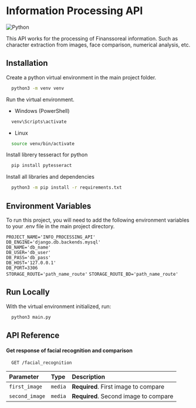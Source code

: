 
# Information Processing API

![Python](https://img.shields.io/badge/Python-3.10.6-blue.svg)

This API works for the processing of Finanssoreal information. Such as character extraction from images, face comparison, numerical analysis, etc.


## Installation

Create a python virtual environment in the main project folder.

```bash
  python3 -m venv venv
```

Run the virtual environment.

- Windows (PowerShell)
```bash
  venv\Scripts\activate
```

- Linux
```bash
  source venv/bin/activate
```
Install librery tesseract for python

```bash
  pip install pytesseract
```

Install all libraries and dependencies

```bash
  python3 -m pip install -r requirements.txt
```

## Environment Variables

To run this project, you will need to add the following environment variables to your .env file in the main project directory.

`PROJECT_NAME='INFO_PROCESSING_API'`  
`DB_ENGINE='django.db.backends.mysql'`  
`DB_NAME='db_name'`  
`DB_USER='db_user'`  
`DB_PASS='db_pass'`  
`DB_HOST='127.0.0.1'`  
`DB_PORT=3306`  
`STORAGE_ROUTE='path_name_route'`
`STORAGE_ROUTE_BD='path_name_route'`


## Run Locally

With the virtual environment initialized, run:

```bash
  python3 main.py
```


## API Reference

#### Get response of facial recognition and comparison

```http
  GET /facial_recognition
```

| Parameter | Type     | Description                |
| :-------- | :------- | :------------------------- |
| `first_image` | `media` | **Required**. First image to compare |
| `second_image` | `media` | **Required**. Second image to compare |

